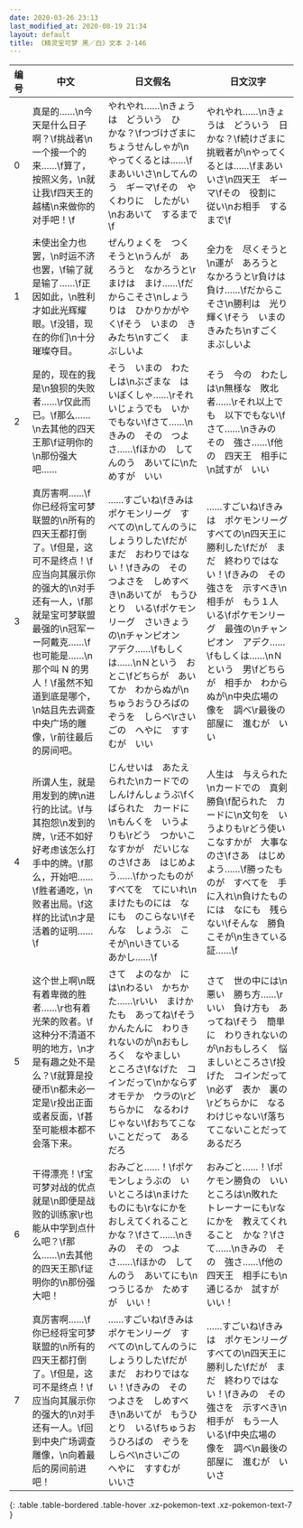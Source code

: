 ```yaml
---
date: 2020-03-26 23:13
last_modified_at: 2020-08-19 21:34
layout: default
title: 《精灵宝可梦 黑／白》文本 2-146
---
```

| 编号 | 中文 | 日文假名 | 日文汉字 |
| ---- | ---- | ---- | --- |
| 0 | 真是的……\n今天是什么日子啊？\f挑战者\n一个接一个的来……\f算了，按照义务，\n就让我\f四天王的越橘\n来做你的对手吧！\f | やれやれ……\nきょうは　どういう　ひ　かな？\fつづけざまに　ちょうせんしゃが\nやってくるとは……\fまあいいさ\nしてんのう　ギーマ\fその　やくわりに　したがい\nおあいて　するまで\f | やれやれ……\nきょうは　どういう　日かな？\f続けざまに　挑戦者が\nやってくるとは……\fまあいいさ\n四天王　ギーマ\fその　役割に　従い\nお相手　するまで\f |
| 1 | 未使出全力也罢，\n时运不济也罢，\f输了就是输了……\f正因如此，\n胜利才如此光辉耀眼。\f没错，现在的你们\n十分璀璨夺目。 | ぜんりょくを　つくそうと\nうんが　あろうと　なかろうと\rまけは　まけ……\fだからこそさ\nしょうりは　ひかりかがやく\fそう　いまの　きみたち\nすごく　まぶしいよ | 全力を　尽くそうと\n運が　あろうと　なかろうと\r負けは　負け……\fだからこそさ\n勝利は　光り　輝く\fそう　いまの　きみたち\nすごく　まぶしいよ |
| 2 | 是的，现在的我是\n狼狈的失败者……\r仅此而已。\f那么……\n去其他的四天王那\f证明你的\n那份强大吧…… | そう　いまの　わたしは\nぶざまな　はいぼくしゃ……\rそれいじょうでも　いかでもない\fさて……\nきみの　その　つよさ……\fほかの　してんのう　あいてに\nためすが　いい | そう　今の　わたしは\n無様な　敗北者……\rそれ以上でも　以下でもない\fさて……\nきみの　その　強さ……\f他の　四天王　相手に\n試すが　いい |
| 3 | 真厉害啊……\f你已经将宝可梦联盟的\n所有的四天王都打倒了。\f但是，这可不是终点！\f应当向其展示你的强大的\n对手还有一人，\f那就是宝可梦联盟最强的\n冠军ーー阿戴克……\f也可能是……\n那个叫 N 的男人！\f虽然不知道到底是哪个，\n姑且先去调查中央广场的雕像，\r前往最后的房间吧。 | ……すごいね\fきみは　ポケモンリーグ　すべての\nしてんのうに　しょうりした\fだが　まだ　おわりではない！\fきみの　その　つよさを　しめすべき\nあいてが　もうひとり　いる\fポケモンリーグ　さいきょうの\nチャンピオン　アデク……\fもしくは……\nＮという　おとこ\fどちらが　あいてか　わからぬが\nちゅうおうひろばの　ぞうを　しらべ\rさいごの　へやに　すすむが　いい | ……すごいね\fきみは　ポケモンリーグ　すべての\n四天王に　勝利した\fだが　まだ　終わりではない！\fきみの　その　強さを　示すべき\n相手が　もう１人　いる\fポケモンリーグ　最強の\nチャンピオン　アデク……\fもしくは……\nＮという　男\fどちらが　相手か　わからぬが\n中央広場の　像を　調べ\r最後の　部屋に　進むが　いい |
| 4 | 所谓人生，就是用发到的牌\n进行的比试。\f与其抱怨\n发到的牌，\r还不如好好考虑该怎么打手中的牌。\f那么，开始吧……\f胜者通吃，\n败者出局。\f这样的比试\n才是活着的证明……\f | じんせいは　あたえられた\nカードでの　しんけんしょうぶ\fくばられた　カードに\nもんくを　いうよりも\rどう　つかいこなすかが　だいじなのさ\fさあ　はじめよう……\fかったものが　すべてを　てにいれ\nまけたものには　なにも　のこらない\fそんな　しょうぶ　こそが\nいきている　あかし……\f | 人生は　与えられた\nカードでの　真剣勝負\f配られた　カードに\n文句を　いうよりも\rどう使いこなすかが　大事なのさ\fさあ　はじめよう……\f勝ったものが　すべてを　手に入れ\n負けたものには　なにも　残らない\fそんな　勝負こそが\n生きている　証……\f |
| 5 | 这个世上啊\n既有着卑微的胜者……\r也有着光荣的败者。\f这种分不清道不明的地方，\n才是有趣之处不是么？\f就算是投硬币\n都未必一定是\r投出正面或者反面，\f甚至可能根本都不会落下来。 | さて　よのなか　には\nわるい　かちかた……\rいい　まけかたも　あってね\fそう　かんたんに　わりきれないのが\nおもしろく　なやましい　ところさ\fなげた　コインだって\nかならず　オモテか　ウラの\rどちらかに　なるわけじゃない\fおちてこないことだって　あるだろ | さて　世の中には\n悪い　勝ち方……\rいい　負け方も　あってね\fそう　簡単に　わりきれないのが\nおもしろく　悩ましいところさ\f投げた　コインだって\n必ず　表か　裏の\rどちらかに　なるわけじゃない\f落ちてこないことだって　あるだろ |
| 6 | 干得漂亮！\f宝可梦对战的优点就是\n即便是战败的训练家\r也能从中学到点什么吧？\f那么……\n去其他的四天王那\f证明你的\n那份强大吧！ | おみごと……！\fポケモンしょうぶの　いいところは\nまけた　ものにも\rなにかを　おしえてくれること　かな？\fさて……\nきみの　その　つよさ……\fほかの　してんのう　あいてにも\nつうじるか　ためすが　いい！ | おみごと……！\fポケモン勝負の　いいところは\n敗れた　トレーナーにも\rなにかを　教えてくれること　かな？\fさて……\nきみの　その　強さ……\f他の　四天王　相手にも\n通じるか　試すが　いい！ |
| 7 | 真厉害啊……\f你已经将宝可梦联盟的\n所有的四天王都打倒了。\f但是，这可不是终点！\f应当向其展示你的强大的\n对手还有一人。\f回到中央广场调查雕像，\n向着最后的房间前进吧！ | ……すごいね\fきみは　ポケモンリーグ　すべての\nしてんのうに　しょうりした\fだが　まだ　おわりではない！\fきみの　その　つよさを　しめすべき\nあいてが　もうひとり　いる\fちゅうおうひろばの　ぞうを　しらべ\nさいごの　へやに　すすむが　いいさ | ……すごいね\fきみは　ポケモンリーグ　すべての\n四天王に　勝利した\fだが　まだ　終わりではない！\fきみの　その　強さを　示すべき\n相手が　もう一人　いる\f中央広場の　像を　調べ\n最後の部屋に　進むが　いいさ |
{: .table .table-bordered .table-hover .xz-pokemon-text .xz-pokemon-text-7 }